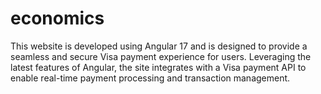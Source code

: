 # economics
This website is developed using Angular 17 and is designed to provide a seamless and secure Visa payment experience for users. Leveraging the latest features of Angular, the site integrates with a Visa payment API to enable real-time payment processing and transaction management.
